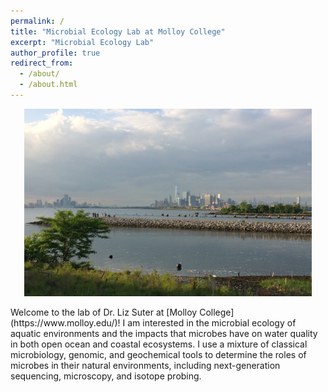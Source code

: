 ```yaml
---
permalink: /
title: "Microbial Ecology Lab at Molloy College"
excerpt: "Microbial Ecology Lab"
author_profile: true
redirect_from: 
  - /about/
  - /about.html
---
```

<p align="center">
  <img width="460" height="300" src="/images/BushTerminal.jpeg">
</p>
Welcome to the lab of Dr. Liz Suter at [Molloy College](https://www.molloy.edu/)! I am interested in the microbial ecology of aquatic environments and the impacts that microbes have on water quality in both open ocean and coastal ecosystems. I use a mixture of classical microbiology, genomic, and geochemical tools to determine the roles of microbes in their natural environments, including next-generation sequencing, microscopy, and isotope probing.
